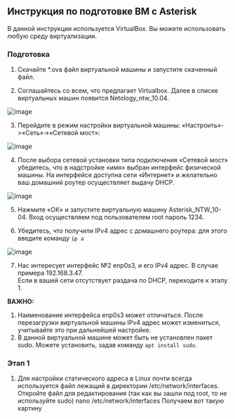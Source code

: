 ## Инструкция по подготовке ВМ c Asterisk

В данной инструкции используется VirtualBox. Вы можете использовать любую среду виртуализации. 

### Подготовка

1. Скачайте *.ova файл виртуальной машины и запустите скаченный файл.

2. Соглашайтесь со всем, что предлагает Virtualbox. Далее в списке виртуальных машин появится Netology_ntw_10.04.

![image](https://user-images.githubusercontent.com/77622076/234555396-dd5928db-9e42-4792-93d8-200c21f5b589.png)

3. Перейдите в режим настройки виртуальной машины: «Настроить»->«Сеть»->«Сетевой мост»:

![image](https://user-images.githubusercontent.com/77622076/234555739-74079b7a-0bde-46ce-b259-9b66cf5cae96.png)

4. После выбора сетевой установки типа подключения «Сетевой мост» убедитесь, что в надстройке «имя» выбран интерфейс физической машины. На интерфейсе доступна сети «Интернет» и желательно ваш домашний роутер осуществляет выдачу DHCP. 

![image](https://user-images.githubusercontent.com/77622076/234558071-7cb1ac45-27a7-4f39-a09f-9d6b7cfb46f6.png)

5. Нажмите «ОК» и запустите виртуальную машину Asterisk_NTW_10-04. Вход осуществляем под пользователем root пароль 1234.

6. Убедитесь, что получили IPv4 адрес с домашнего роутера: для этого введите команду `ip a `

![image](https://user-images.githubusercontent.com/77622076/234559424-59cc6b85-74bd-4eb3-aad2-ed488fbd0c8f.png)

7. Нас интересует интерфейс №2 enp0s3, и его  IPv4 адрес. В случае примера 192.168.3.47.   
Если  в вашей сети отсутствует раздача по DHCP, переходите к этапу 1.

**ВАЖНО:**   
1. Наименование интерфейса enp0s3 может отличаться. После перезагрузки виртуальной машины IPv4 адрес может измениться, учитывайте это при дальнейшей настройке.
2. В данной виртуальной машине  может быть не установлен пакет sudo. Можете установить, задав команду `apt install sudo`.

### Этап 1

1. Для настройки статического адреса в Linux почти всегда используется файл лежащий в директории /etc/network/interfaces. Откройте файл для редактирования (так как вы зашли под root, то не используйте sudo)
nano /etc/network/interfaces
Получаем вот такую картину
